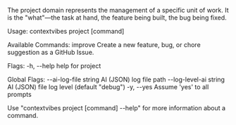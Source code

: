 The project domain represents the management of a specific unit of work. It is the "what"—the task at hand, the feature being built, the bug being fixed.

Usage:
  contextvibes project [command]

Available Commands:
  improve     Create a new feature, bug, or chore suggestion as a GitHub Issue.

Flags:
  -h, --help   help for project

Global Flags:
      --ai-log-file string    AI (JSON) log file path
      --log-level-ai string   AI (JSON) file log level (default "debug")
  -y, --yes                   Assume 'yes' to all prompts

Use "contextvibes project [command] --help" for more information about a command.
